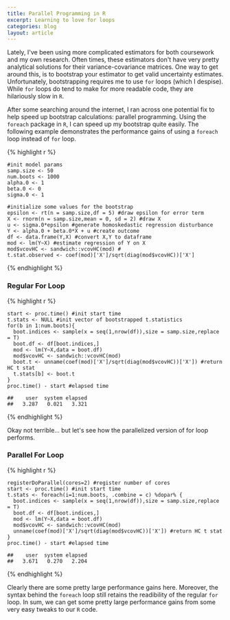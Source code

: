 ```yaml
---
title: Parallel Programming in R
excerpt: Learning to love for loops
categories: blog
layout: article
---
```


Lately, I've been using more complicated estimators for both coursework
and my own research. Often times, these estimators don't have very
pretty analytical solutions for their variance-covariance matrices. One
way to get around this, is to bootstrap your estimator to get valid
uncertainty estimates. Unfortunately, bootstrapping requires me to use
`for` loops (which I despise). While `for` loops do tend to make for
more readable code, they are hilariously slow in `R`.

After some searching around the internet, I ran across one potential fix
to help speed up bootstrap calculations: parallel programming. Using the
`foreach` package in `R`, I can speed up my bootstrap quite easily. The
following example demonstrates the performance gains of using a
`foreach` loop instead of `for` loop.

{% highlight r %}

    #init model params
    samp.size <- 50
    num.boots <- 1000
    alpha.0 <- 1
    beta.0 <- 0
    sigma.0 <- 1

    #initialize some values for the bootstrap
    epsilon <- rt(n = samp.size,df = 5) #draw epsilon for error term
    X <- rnorm(n = samp.size,mean = 0, sd = 2) #draw X
    u <- sigma.0*epsilon #generate homoskedastic regression disturbance 
    Y <- alpha.0 + beta.0*X + u #create outcome
    df <- data.frame(Y,X) #convert X,Y to dataframe
    mod <- lm(Y~X) #estimate regression of Y on X
    mod$vcovHC <- sandwich::vcovHC(mod) #
    t.stat.observed <- coef(mod)['X']/sqrt(diag(mod$vcovHC))['X']

{% endhighlight %}

### Regular For Loop

{% highlight r %}

    start <- proc.time() #init start time
    t.stats <- NULL #init vector of bootstrapped t.statistics
    for(b in 1:num.boots){
      boot.indices <- sample(x = seq(1,nrow(df)),size = samp.size,replace = T)
      boot.df <- df[boot.indices,]
      mod <- lm(Y~X,data = boot.df)
      mod$vcovHC <- sandwich::vcovHC(mod)
      boot.t <- unname(coef(mod)['X']/sqrt(diag(mod$vcovHC))['X']) #return HC t stat
      t.stats[b] <- boot.t
    }
    proc.time() - start #elapsed time

    ##    user  system elapsed 
    ##   3.287   0.021   3.321

{% endhighlight %}

Okay not terrible... but let's see how the parallelized version of for
loop performs.

### Parallel For Loop

{% highlight r %}

    registerDoParallel(cores=2) #register number of cores
    start <- proc.time() #init start time
    t.stats <- foreach(i=1:num.boots, .combine = c) %dopar% {
      boot.indices <- sample(x = seq(1,nrow(df)),size = samp.size,replace = T)
      boot.df <- df[boot.indices,]
      mod <- lm(Y~X,data = boot.df)
      mod$vcovHC <- sandwich::vcovHC(mod)
      unname(coef(mod)['X']/sqrt(diag(mod$vcovHC))['X']) #return HC t stat
    }
    proc.time() - start #elapsed time

    ##    user  system elapsed 
    ##   3.671   0.270   2.204

{% endhighlight %}

Clearly there are some pretty large performance gains here. Moreover,
the syntax behind the `foreach` loop still retains the readibility of
the regular `for` loop. In sum, we can get some pretty large performance
gains from some very easy tweaks to our `R` code.
